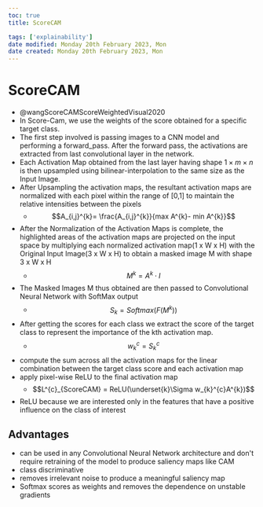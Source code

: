 ```yaml
---
toc: true
title: ScoreCAM

tags: ['explainability']
date modified: Monday 20th February 2023, Mon
date created: Monday 20th February 2023, Mon
---
```


# ScoreCAM


- @wangScoreCAMScoreWeightedVisual2020
- In Score-Cam, we use the weights of the score obtained for a specific target class.
- The first step involved is passing images to a CNN model and performing a forward\_pass. After the forward pass, the activations are extracted from last convolutional layer in the network. 
- Each Activation Map obtained from the last layer having shape $1\times m \times n$ is then upsampled using bilinear-interpolation to the same size as the Input Image. 
- After Upsampling the activation maps, the resultant activation maps are normalized with each pixel within the range of \[0,1\] to maintain the relative intensities between the pixels 
	- $$A_{i,j}^{k}= \frac{A_{i,j}^{k}}{max A^{k}- min A^{k}}$$
- After the Normalization of the Activation Maps is complete, the highlighted areas of the activation maps are projected on the input space by multiplying each normalized activation map(1 x W x H) with the Original Input Image(3 x W x H) to obtain a masked image M with shape 3 x W x H
	- $$M^{k}= A^{k} \cdot I$$
- The Masked Images M thus obtained are then passed to Convolutional Neural Network with SoftMax output
	- $$S_{k} = Softmax(F(M^{k}))$$
- After getting the scores for each class we extract the score of the target class to represent the importance of the kth activation map.
	- $$w_{k}^{c}= S_{k}^{c}$$
- compute the sum across all the activation maps for the linear combination between the target class score and each activation map
- apply pixel-wise ReLU to the final activation map
	- $$L^{c}_{ScoreCAM} = ReLU(\underset{k}\Sigma w_{k}^{c}A^{k})$$
- ReLU because we are interested only in the features that have a positive influence on the class of interest

## Advantages

- can be used in any Convolutional Neural Network architecture and don't require retraining of the model to produce saliency maps like CAM
- class discriminative
- removes irrelevant noise to produce a meaningful saliency map
- Softmax scores as weights and removes the dependence on unstable gradients



